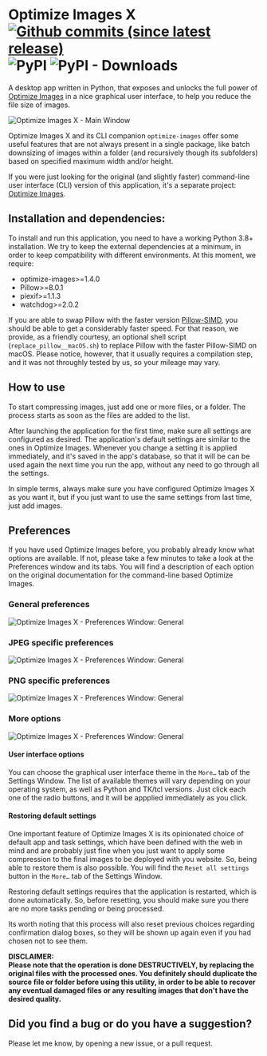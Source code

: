 # Optimize Images X [![Github commits (since latest release)](https://img.shields.io/github/commits-since/victordomingos/optimize-images-x/latest.svg)](https://github.com/victordomingos/optimize-images-x) ![PyPI](https://img.shields.io/pypi/v/optimize-images-x) ![PyPI - Downloads](https://img.shields.io/pypi/dm/optimize-images-x)
A desktop app written in Python, that exposes and unlocks the full power of 
[Optimize Images](https://github.com/victordomingos/optimize-images) in a nice 
graphical user interface, to help you reduce the file size of images.

![Optimize Images X - Main Window](https://github.com/victordomingos/optimize-images-x/blob/main/screenshots/optimize-images-x_main-window.png?raw=true)

Optimize Images X and its CLI companion `optimize-images` offer some useful 
features that are not always present in a single package, like batch downsizing 
of images within a folder (and recursively though its 
subfolders) based on specified maximum width and/or height.

If you were just looking for the original (and slightly faster) command-line 
user interface (CLI) version of this application, it's a separate project: 
[Optimize Images](https://github.com/victordomingos/optimize-images). 

## Installation and dependencies:

To install and run this application, you need to have a working
Python 3.8+ installation. We try to keep the external dependencies at a minimum, 
in order to keep compatibility with different  environments. At this moment, we 
require:

  - optimize-images>=1.4.0
  - Pillow>=8.0.1
  - piexif>=1.1.3
  - watchdog>=2.0.2
  

If you are able to swap Pillow with the faster version 
[Pillow-SIMD](https://github.com/uploadcare/pillow-simd), you should be able
to get a considerably faster speed. For that reason, we provide, as a 
friendly courtesy, an optional shell script (`replace_pillow__macOS.sh`) to 
replace Pillow with the faster Pillow-SIMD on macOS. Please notice, however, 
that it usually requires a compilation step, and it was not throughly tested 
by us, so your mileage may vary.


## How to use

To start compressing images, just add one or more files, or a folder. The 
process starts as soon as the files are added to the list.

After launching the application for the first time, make sure all settings are 
configured as desired. The application's default settings are similar to the 
ones in Optimize Images. Whenever you change a setting it is applied 
immediately, and it's saved in the app's database, so that it will be can be 
used again the next time you run the app, without any need to go through all the 
settings. 

In simple terms, always make sure you have configured Optimize Images X as you 
want it, but if you just want to use the same settings from last time, just add 
images.

## Preferences

If you have used Optimize Images before, you probably already know what options 
are available. If not, please take a few minutes to take a look at the 
Preferences window and its tabs. You will find a description of each option on 
the original documentation for the command-line based Optimize Images. 

### General preferences
![Optimize Images X - Preferences Window: General](https://github.com/victordomingos/optimize-images-x/raw/main/screenshots/optimize-images-x_prefs_general.png)

### JPEG specific preferences
![Optimize Images X - Preferences Window: General](https://github.com/victordomingos/optimize-images-x/raw/main/screenshots/optimize-images-x_prefs_jpeg.png)

### PNG specific preferences
![Optimize Images X - Preferences Window: General](https://github.com/victordomingos/optimize-images-x/raw/main/screenshots/optimize-images-x_prefs_png.png)


### More options
![Optimize Images X - Preferences Window: General](https://github.com/victordomingos/optimize-images-x/raw/main/screenshots/optimize-images-x_prefs_more.png)


#### User interface options

You can choose the graphical user interface theme in the `More…` tab of the 
Settings Window. The list of available themes will vary depending on your 
operating system, as well as Python and TK/tcl versions. Just click each one of 
the radio buttons, and it will be appplied immediately as you click.


#### Restoring default settings

One important feature of Optimize Images X is its opinionated choice of default 
app and task settings, which have been defined with the web in mind and are 
probably just fine when you just want to apply some compression to the final 
images to be deployed with you website. So, being able to restore them is also 
possible. You will find the `Reset all settings` button in the `More…` tab of 
the Settings Window. 

Restoring default settings requires that the application is restarted, which is 
done automatically. So, before resetting, you should make sure you there are no 
more tasks pending or being processed.

Its worth noting that this process will also reset previous choices regarding 
confirmation dialog boxes, so they will be shown up again even if you had chosen 
not to see them.

**DISCLAIMER:  
Please note that the operation is done DESTRUCTIVELY, by replacing the
original files with the processed ones. You definitely should duplicate the
source file or folder before using this utility, in order to be able to
recover any eventual damaged files or any resulting images that don't have the
desired quality.**
  
  
## Did you find a bug or do you have a suggestion?

Please let me know, by opening a new issue, or a pull request.
